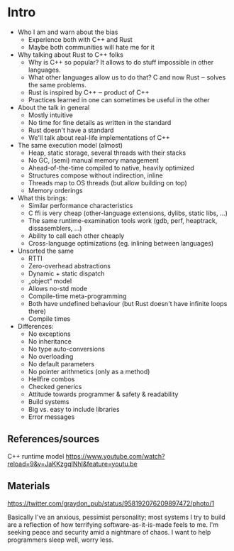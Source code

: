 # Intro

* Who I am and warn about the bias
  - Experience both with C++ and Rust
  - Maybe both communities will hate me for it
* Why talking about Rust to C++ folks
  - Why is C++ so popular? It allows to do stuff impossible in other languages.
  - What other languages allow us to do that? C and now Rust ‒ solves the same
    problems.
  - Rust is inspired by C++ ‒ product of C++
  - Practices learned in one can sometimes be useful in the other
* About the talk in general
  - Mostly intuitive
  - No time for fine details as written in the standard
  - Rust doesn't have a standard
  - We'll talk about real-life implementations of C++
* The same execution model (almost)
  - Heap, static storage, several threads with their stacks
  - No GC, (semi) manual memory management
  - Ahead-of-the-time compiled to native, heavily optimized
  - Structures compose without indirection, inline
  - Threads map to OS threads (but allow building on top)
  - Memory orderings
* What this brings:
  - Similar performance characteristics
  - C ffi is very cheap (other-language extensions, dylibs, static libs, …)
  - The same runtime-examination tools work (gdb, perf, heaptrack,
    dissasemblers, …)
  - Ability to call each other cheaply
  - Cross-language optimizations (eg. inlining between languages)
* Unsorted the same
  - RTTI
  - Zero-overhead abstractions
  - Dynamic + static dispatch
  - „object“ model
  - Allows no-std mode
  - Compile-time meta-programming
  - Both have undefined behaviour (but Rust doesn't have infinite loops there)
  - Compile times
* Differences:
  - No exceptions
  - No inheritance
  - No type auto-conversions
  - No overloading
  - No default parameters
  - No pointer arithmetics (only as a method)
  - Hellfire combos
  - Checked generics
  - Attitude towards programmer & safety & readability
  - Build systems
  - Big vs. easy to include libraries
  - Error messages


## References/sources

C++ runtime model
https://www.youtube.com/watch?reload=9&v=JaKKzgqINhI&feature=youtu.be

## Materials

https://twitter.com/graydon_pub/status/958192076209897472/photo/1

Basically I've an anxious, pessimist personality; most systems I try to build
are a reflection of how terrifying software-as-it-is-made feels to me. I'm
seeking peace and security amid a nightmare of chaos. I want to help programmers
sleep well, worry less.
